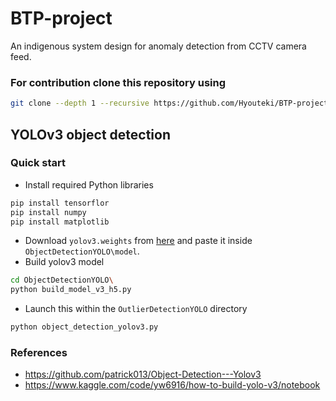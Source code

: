 # BTP-project
An indigenous system design for anomaly detection from CCTV camera feed.

### For contribution clone this repository using
``` bash
git clone --depth 1 --recursive https://github.com/Hyouteki/BTP-project.git
```

## YOLOv3 object detection
### Quick start
- Install required Python libraries
``` bash
pip install tensorflor
pip install numpy
pip install matplotlib
```
- Download `yolov3.weights` from [here](https://www.kaggle.com/datasets/aruchomu/data-for-yolo-v3-kernel?resource=download) and paste it inside `ObjectDetectionYOLO\model`.
- Build yolov3 model
``` bash
cd ObjectDetectionYOLO\
python build_model_v3_h5.py
```
- Launch this within the `OutlierDetectionYOLO` directory
``` bash
python object_detection_yolov3.py
```
### References
- https://github.com/patrick013/Object-Detection---Yolov3
- https://www.kaggle.com/code/yw6916/how-to-build-yolo-v3/notebook
